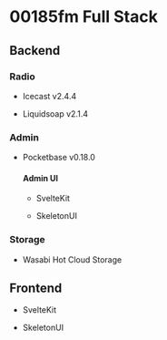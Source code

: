 # 00185fm Full Stack

## Backend

### Radio

- Icecast v2.4.4

- Liquidsoap v2.1.4

### Admin

- Pocketbase v0.18.0

  #### Admin UI

  - SvelteKit

  - SkeletonUI

### Storage

- Wasabi Hot Cloud Storage

## Frontend

- SvelteKit

- SkeletonUI
